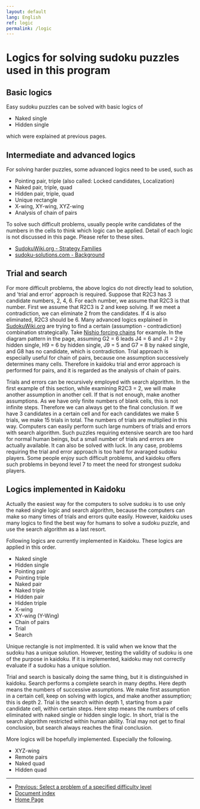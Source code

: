 ```yaml
---
layout: default
lang: English
ref: logic
permalink: /logic
---
```


# Logics for solving sudoku puzzles used in this program

## Basic logics

Easy sudoku puzzles can be solved with basic logics of

- Naked single
- Hidden single

which were explained at previous pages.

## Intermediate and advanced logics

For solving harder puzzles, some advanced logics need to be used, such as

- Pointing pair, triple (also called: Locked candidates, Localization)
- Naked pair, triple, quad
- Hidden pair, triple, quad
- Unique rectangle
- X-wing, XY-wing, XYZ-wing
- Analysis of chain of pairs

To solve such difficult problems, usually people write candidates of the numbers in the cells to think which logic can be applied. Detail of each logic is not discussed in this page. Please refer to these sites.

- [SudokuWiki.org - Strategy Families](http://www.sudokuwiki.org/Strategy_Families)
- [sudoku-solutions.com - Background](http://www.sudoku-solutions.com/index.php?page=background)

## Trial and search

For more difficult problems, the above logics do not directly lead to solution, and 'trial and error' approach is required. Suppose that R2C3 has 3 candidate numbers, 2, 4, 6. For each number, we assume that R2C3 is that number. First we assume that R2C3 is 2 and keep solving. If we meet a contradiction, we can eliminate 2 from the candidates. If 4 is also eliminated, R2C3 should be 6. Many advanced logics explained in  [SudokuWiki.org](http://www.sudokuwiki.org/) are trying to find a certain (assumption - contradiction) combination strategically. Take [Nishio forcing chains](http://www.sudokuwiki.org/Nishio_Forcing_Chains) for example. In the diagram pattern in the page, assuming G2 = 6 leads J4 = 6 and J1 = 2 by hidden single, H9 = 6 by hidden single, J9 = 5 and G7 = 8 by naked single, and G8 has no candidate, which is contradiction. Trial approach is especially useful for chain of pairs, because one assumption successively determines many cells. Therefore in kaidoku trial and error approach is performed for pairs, and it is regarded as the analysis of chain of pairs.

Trials and errors can be recursively employed with search algorithm. In the first example of this section, while examining R2C3 = 2, we will make another assumption in another cell. If that is not enough, make another assumptions. As we have only finite numbers of blank cells, this is not infinite steps. Therefore we can always get to the final conclusion. If we have 3 candidates in a certain cell and for each candidates we make 5 trials, we make 15 trials in total. The numbers of trials are multiplied in this way. Computers can easily perform such large numbers of trials and errors with search algorithm. Such puzzles requiring extensive search are too hard for normal human beings, but a small number of trials and errors are actually available. It can also be solved with luck. In any case, problems requiring the trial and error approach is too hard for avaraged sudoku players. Some people enjoy such difficult problems, and kaidoku offers such problems in beyond level 7 to meet the need for strongest sudoku players.

## Logics implemented in Kaidoku

Actually the easiest way for the computers to solve sudoku is to use only the naked single logic and search algorithm, because the computers can make so many times of trials and errors quite easily. However, kaidoku uses many logics to find the best way for humans to solve a sudoku puzzle, and use the search algorithm as a last resort.

Following logics are currently implemented in Kaidoku. These logics are applied in this order.

- Naked single
- Hidden single
- Pointing pair
- Pointing triple
- Naked pair
- Naked triple
- Hidden pair
- Hidden triple
- X-wing
- XY-wing (Y-Wing)
- Chain of pairs
- Trial
- Search

Unique rectangle is not implmented. It is valid when we know that the sudoku has a unique solution. However, testing the validity of sudoku is one of the purpose in kaidoku. If it is implemented, kaidoku may not correctly evaluate if a sudoku has a unique solution.

Trial and search is basically doing the same thing, but it is distinguished in kaidoku. Search performs a complete search in many depths. Here depth means the numbers of successive assumptions. We make first assumption in a certain cell, keep on solving with logics, and make another assumption; this is depth 2. Trial is the search within depth 1, starting from a pair candidate cell, within certain steps. Here step means the numbers of cells eliminated with naked single or hidden single logic. In short, trial is the search algorithm restricted within human ability. Trial may not get to final conclusion, but search always reaches the final conclusion.

More logics will be hopefully implemented. Especially the following.

- XYZ-wing
- Remote pairs
- Naked quad
- Hidden quad

- - -

- [Previous: Select a problem of a specified difficulty level](./level)
- [Document index](./#document)
- [Home Page](./)
